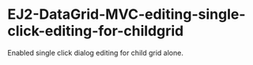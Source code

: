 # EJ2-DataGrid-MVC-editing-single-click-editing-for-childgrid
Enabled single click dialog editing for child grid alone.
